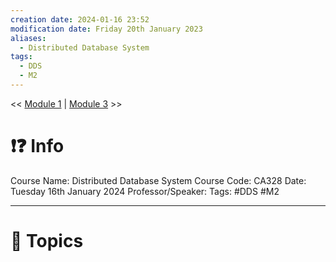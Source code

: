 ```yaml
---
creation date: 2024-01-16 23:52
modification date: Friday 20th January 2023
aliases:
  - Distributed Database System
tags:
  - DDS
  - M2
---
```


<< [Module 1](Sem_6/Distributed%20Database%20System/Notes/Module_1.md)  | [Module 3](Sem_6/Distributed%20Database%20System/Notes/Module_3.md) >>

# ❗❓ Info
Course Name: Distributed Database System
Course Code: CA328
Date: Tuesday 16th January 2024
Professor/Speaker: 
Tags: #DDS #M2

---
# 📃 Topics